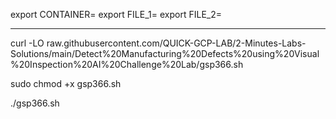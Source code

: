 export CONTAINER=
export FILE_1=
export FILE_2=

__________________________________________________________________________________________


curl -LO raw.githubusercontent.com/QUICK-GCP-LAB/2-Minutes-Labs-Solutions/main/Detect%20Manufacturing%20Defects%20using%20Visual%20Inspection%20AI%20Challenge%20Lab/gsp366.sh

sudo chmod +x gsp366.sh

./gsp366.sh
